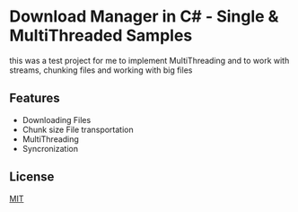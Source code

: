 
# Download Manager in C# - Single & MultiThreaded Samples

this was a test project for me to implement MultiThreading and to work with streams, chunking files and working with big files


## Features

- Downloading Files
- Chunk size File transportation
- MultiThreading
- Syncronization


## License

[MIT](https://choosealicense.com/licenses/mit/)
